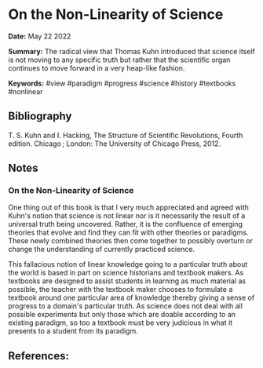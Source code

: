 # On the Non-Linearity of Science

**Date:** May 22 2022

**Summary:** The radical view that Thomas Kuhn introduced that science itself is not moving to any specific truth but rather that the scientific organ continues to move forward in a very heap-like fashion.

**Keywords:** #view #paradigm #progress #science #history #textbooks #nonlinear

## Bibliography

T. S. Kuhn and I. Hacking, The Structure of Scientific Revolutions, Fourth edition. Chicago ; London: The University of Chicago Press, 2012.

## Notes

### On the Non-Linearity of Science

One thing out of this book is that I very much appreciated and agreed with Kuhn's notion that science is not linear nor is it necessarily the result of a universal truth being uncovered.
Rather, it is the confluence of emerging theories that evolve and find they can fit with other theories or paradigms.
These newly combined theories then come together to possibly overturn or change the understanding of currently practiced science.

This fallacious notion of linear knowledge going to a particular truth about the world is based in part on science historians and textbook makers.
As textbooks are designed to assist students in learning as much material as possible, the teacher with the textbook maker chooses to formulate a textbook around one particular area of knowledge thereby giving a sense of progress to a domain's particular truth.
As science does not deal with all possible experiments but only those which are doable according to an existing paradigm, so too a textbook must be very judicious in what it presents to a student from its paradigm.

## References:

